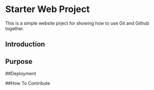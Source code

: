 # Starter Web Project

This is a simple website prject for showing how to use Git and Github together.

## Introduction

## Purpose

##Deployment

##How To Contribute
